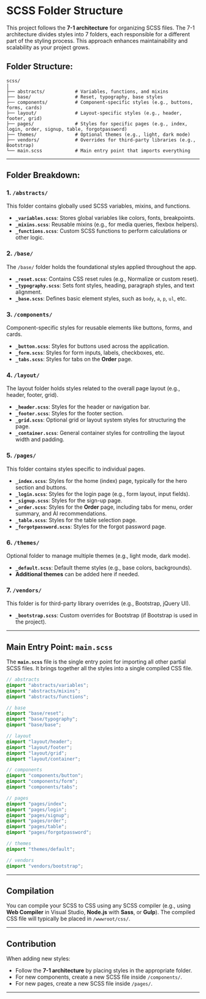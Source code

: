 ﻿# SCSS Folder Structure

This project follows the **7-1 architecture** for organizing SCSS files. The 7-1 architecture divides styles into 7 folders, each responsible for a different part of the styling process. This approach enhances maintainability and scalability as your project grows.

## Folder Structure:

```
scss/
│
├── abstracts/           # Variables, functions, and mixins
├── base/                # Reset, typography, base styles
├── components/          # Component-specific styles (e.g., buttons, forms, cards)
├── layout/              # Layout-specific styles (e.g., header, footer, grid)
├── pages/               # Styles for specific pages (e.g., index, login, order, signup, table, forgotpassword)
├── themes/              # Optional themes (e.g., light, dark mode)
├── vendors/             # Overrides for third-party libraries (e.g., Bootstrap)
└── main.scss            # Main entry point that imports everything
```

---

## Folder Breakdown:

### 1. `/abstracts/`

This folder contains globally used SCSS variables, mixins, and functions.

- **`_variables.scss`**: Stores global variables like colors, fonts, breakpoints.
- **`_mixins.scss`**: Reusable mixins (e.g., for media queries, flexbox helpers).
- **`_functions.scss`**: Custom SCSS functions to perform calculations or other logic.

### 2. `/base/`

The `/base/` folder holds the foundational styles applied throughout the app.

- **`_reset.scss`**: Contains CSS reset rules (e.g., Normalize or custom reset).
- **`_typography.scss`**: Sets font styles, heading, paragraph styles, and text alignment.
- **`_base.scss`**: Defines basic element styles, such as `body`, `a`, `p`, `ul`, etc.

### 3. `/components/`

Component-specific styles for reusable elements like buttons, forms, and cards.

- **`_button.scss`**: Styles for buttons used across the application.
- **`_form.scss`**: Styles for form inputs, labels, checkboxes, etc.
- **`_tabs.scss`**: Styles for tabs on the **Order** page.

### 4. `/layout/`

The layout folder holds styles related to the overall page layout (e.g., header, footer, grid).

- **`_header.scss`**: Styles for the header or navigation bar.
- **`_footer.scss`**: Styles for the footer section.
- **`_grid.scss`**: Optional grid or layout system styles for structuring the page.
- **`_container.scss`**: General container styles for controlling the layout width and padding.

### 5. `/pages/`

This folder contains styles specific to individual pages.

- **`_index.scss`**: Styles for the home (index) page, typically for the hero section and buttons.
- **`_login.scss`**: Styles for the login page (e.g., form layout, input fields).
- **`_signup.scss`**: Styles for the sign-up page.
- **`_order.scss`**: Styles for the **Order** page, including tabs for menu, order summary, and AI recommendations.
- **`_table.scss`**: Styles for the table selection page.
- **`_forgotpassword.scss`**: Styles for the forgot password page.

### 6. `/themes/`

Optional folder to manage multiple themes (e.g., light mode, dark mode).

- **`_default.scss`**: Default theme styles (e.g., base colors, backgrounds).
- **Additional themes** can be added here if needed.

### 7. `/vendors/`

This folder is for third-party library overrides (e.g., Bootstrap, jQuery UI).

- **`_bootstrap.scss`**: Custom overrides for Bootstrap (if Bootstrap is used in the project).

---

## Main Entry Point: `main.scss`

The **`main.scss`** file is the single entry point for importing all other partial SCSS files. It brings together all the styles into a single compiled CSS file.

```scss
// abstracts
@import "abstracts/variables";
@import "abstracts/mixins";
@import "abstracts/functions";

// base
@import "base/reset";
@import "base/typography";
@import "base/base";

// layout
@import "layout/header";
@import "layout/footer";
@import "layout/grid";
@import "layout/container";

// components
@import "components/button";
@import "components/form";
@import "components/tabs";

// pages
@import "pages/index";
@import "pages/login";
@import "pages/signup";
@import "pages/order";
@import "pages/table";
@import "pages/forgotpassword";

// themes
@import "themes/default";

// vendors
@import "vendors/bootstrap";
```

---

## Compilation

You can compile your SCSS to CSS using any SCSS compiler (e.g., using **Web Compiler** in Visual Studio, **Node.js** with **Sass**, or **Gulp**). The compiled CSS file will typically be placed in `/wwwroot/css/`.

---

## Contribution

When adding new styles:

- Follow the **7-1 architecture** by placing styles in the appropriate folder.
- For new components, create a new SCSS file inside `/components/`.
- For new pages, create a new SCSS file inside `/pages/`.

---